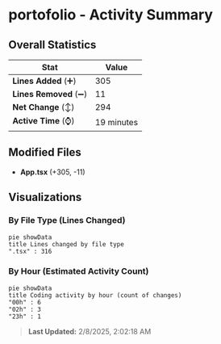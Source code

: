 # portofolio - Activity Summary 

## Overall Statistics

| Stat                   | Value                                                             |
| ---------------------- | ----------------------------------------------------------------- |
| **Lines Added** (➕)   | 305                                          |
| **Lines Removed** (➖) | 11                                        |
| **Net Change** (↕)    | 294                |
| **Active Time** (⌚)   | 19 minutes |


## Modified Files
- **App.tsx** (+305, -11)

## Visualizations

### By File Type (Lines Changed)

```mermaid
pie showData
title Lines changed by file type
".tsx" : 316
```

### By Hour (Estimated Activity Count)

```mermaid
pie showData
title Coding activity by hour (count of changes)
"00h" : 6
"02h" : 3
"23h" : 1
```


> **Last Updated:** 2/8/2025, 2:02:18 AM